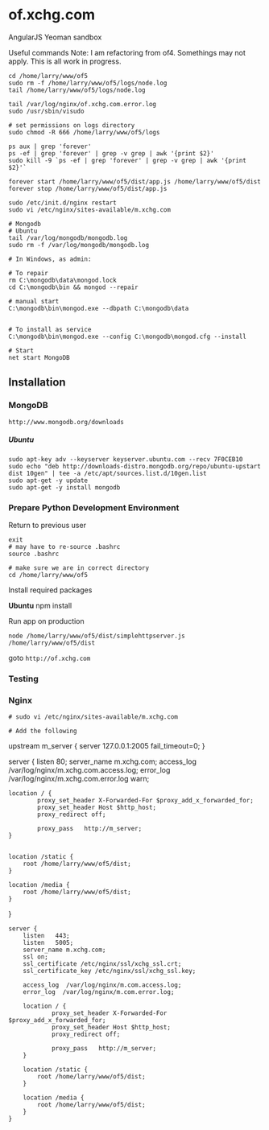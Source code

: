 # of.xchg.com

AngularJS Yeoman sandbox


Useful commands
    Note: I am refactoring from of4. Somethings may not apply. 
        This is all work in progress.

    cd /home/larry/www/of5
    sudo rm -f /home/larry/www/of5/logs/node.log
    tail /home/larry/www/of5/logs/node.log

    tail /var/log/nginx/of.xchg.com.error.log
    sudo /usr/sbin/visudo

    # set permissions on logs directory
    sudo chmod -R 666 /home/larry/www/of5/logs

    ps aux | grep 'forever'
    ps -ef | grep 'forever' | grep -v grep | awk '{print $2}'
    sudo kill -9 `ps -ef | grep 'forever' | grep -v grep | awk '{print $2}'`

    forever start /home/larry/www/of5/dist/app.js /home/larry/www/of5/dist
    forever stop /home/larry/www/of5/dist/app.js

    sudo /etc/init.d/nginx restart
    sudo vi /etc/nginx/sites-available/m.xchg.com

    # Mongodb
    # Ubuntu
    tail /var/log/mongodb/mongodb.log 
    sudo rm -f /var/log/mongodb/mongodb.log

    # In Windows, as admin: 

    # To repair
    rm C:\mongodb\data\mongod.lock
    cd C:\mongodb\bin && mongod --repair

    # manual start
    C:\mongodb\bin\mongod.exe --dbpath C:\mongodb\data


    # To install as service
    C:\mongodb\bin\mongod.exe --config C:\mongodb\mongod.cfg --install

    # Start 
    net start MongoDB



## Installation

### MongoDB
    http://www.mongodb.org/downloads
    
##### Ubuntu

    sudo apt-key adv --keyserver keyserver.ubuntu.com --recv 7F0CEB10
    sudo echo "deb http://downloads-distro.mongodb.org/repo/ubuntu-upstart dist 10gen" | tee -a /etc/apt/sources.list.d/10gen.list
    sudo apt-get -y update
    sudo apt-get -y install mongodb

### Prepare Python Development Environment

Return to previous user

    exit
    # may have to re-source .bashrc
    source .bashrc

    # make sure we are in correct directory
    cd /home/larry/www/of5

Install required packages

**Ubuntu**
    npm install

Run app on production

    node /home/larry/www/of5/dist/simplehttpserver.js /home/larry/www/of5/dist

goto `http://of.xchg.com`
    
### Testing


### Nginx

    # sudo vi /etc/nginx/sites-available/m.xchg.com

    # Add the following

upstream m_server {
    server 127.0.0.1:2005 fail_timeout=0;
}

server {
    listen   80;
    server_name m.xchg.com;
    access_log  /var/log/nginx/m.xchg.com.access.log;
    error_log  /var/log/nginx/m.xchg.com.error.log warn;

    location / {
            proxy_set_header X-Forwarded-For $proxy_add_x_forwarded_for;
            proxy_set_header Host $http_host;
            proxy_redirect off;

            proxy_pass   http://m_server;
    }


    location /static {
        root /home/larry/www/of5/dist;
    }

    location /media {
        root /home/larry/www/of5/dist;
    }
}

    server {
        listen   443;
        listen   5005;
        server_name m.xchg.com;
        ssl on;
        ssl_certificate /etc/nginx/ssl/xchg_ssl.crt;
        ssl_certificate_key /etc/nginx/ssl/xchg_ssl.key;

        access_log  /var/log/nginx/m.com.access.log;
        error_log  /var/log/nginx/m.com.error.log;

        location / {
                proxy_set_header X-Forwarded-For $proxy_add_x_forwarded_for;
                proxy_set_header Host $http_host;
                proxy_redirect off;

                proxy_pass   http://m_server;
        }

        location /static {
            root /home/larry/www/of5/dist;
        }

        location /media {
            root /home/larry/www/of5/dist;
        }
    }
